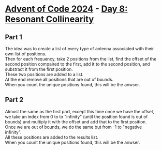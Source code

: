 # [Advent of Code 2024](../README.md) - [Day 8: Resonant Collinearity](https://adventofcode.com/2024/day/8)

## Part 1
The idea was to create a list of every type of antenna associated with their own list of positions.  
Then for each frequency, take 2 positions from the list, find the offset of the second position compaired to
the first, add it to the second position, and substract it from the first position.  
These two positions are added to a list.  
At the end remove all positions that are out of bounds.  
When you count the unique positions found, this will be the anwser.

## Part 2
Almost the same as the first part, except this time once we have the offset, we take an index from 0 to
to "infinity" (until the position found is out of bounds) and multiply it with the offset and add that to the
first position. Once we are out of bounds, we do the same but from -1 to "negative infinity".  
All these positions are added to the results list.  
When you count the unique positions found, this will be the anwser.